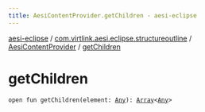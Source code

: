 ```yaml
---
title: AesiContentProvider.getChildren - aesi-eclipse
---
```


[aesi-eclipse](../../index.html) / [com.virtlink.aesi.eclipse.structureoutline](../index.html) / [AesiContentProvider](index.html) / [getChildren](.)

# getChildren

`open fun getChildren(element: `[`Any`](https://kotlinlang.org/api/latest/jvm/stdlib/kotlin/-any/index.html)`): `[`Array`](https://kotlinlang.org/api/latest/jvm/stdlib/kotlin/-array/index.html)`<`[`Any`](https://kotlinlang.org/api/latest/jvm/stdlib/kotlin/-any/index.html)`>`